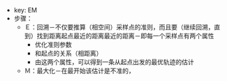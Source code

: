 - key: EM
- 步骤：
	- Ｅ：回溯－不仅要推算（相空间）采样点的准则，而且要（继续回溯，直到）找到距离起点最近的距离最近的距离－即每一个采样点有两个属性
		- 优化准则参数
		- 和起点的关系（相距离）
		- 由这两个属性，可以得到一条从起点出发的最优轨迹的估计
	- Ｍ：最大化－在最开始该估计是不准的，